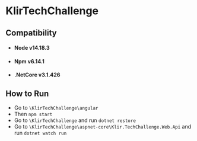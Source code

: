 # KlirTechChallenge

## Compatibility
- #### Node v14.18.3
- #### Npm v6.14.1
- #### .NetCore v3.1.426

## How to Run
- Go to `\KlirTechChallenge\angular`
- Then `npm start`
- Go to `\KlirTechChallenge` and run `dotnet restore`
- Go to `\KlirTechChallenge\aspnet-core\Klir.TechChallenge.Web.Api` and run `dotnet watch run`
